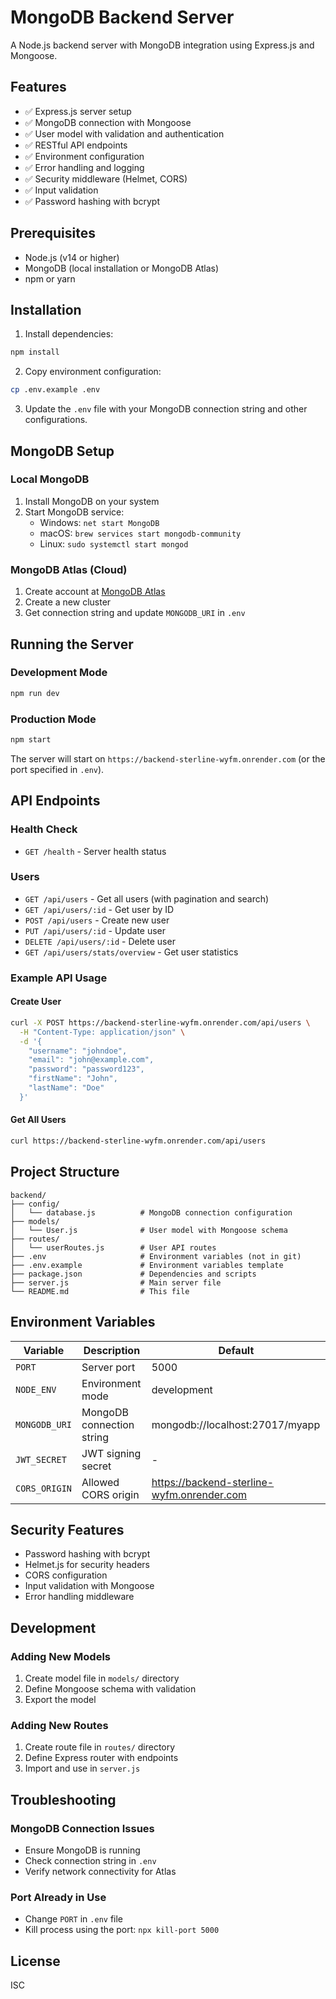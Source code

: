 # MongoDB Backend Server

A Node.js backend server with MongoDB integration using Express.js and Mongoose.

## Features

- ✅ Express.js server setup
- ✅ MongoDB connection with Mongoose
- ✅ User model with validation and authentication
- ✅ RESTful API endpoints
- ✅ Environment configuration
- ✅ Error handling and logging
- ✅ Security middleware (Helmet, CORS)
- ✅ Input validation
- ✅ Password hashing with bcrypt

## Prerequisites

- Node.js (v14 or higher)
- MongoDB (local installation or MongoDB Atlas)
- npm or yarn

## Installation

1. Install dependencies:
```bash
npm install
```

2. Copy environment configuration:
```bash
cp .env.example .env
```

3. Update the `.env` file with your MongoDB connection string and other configurations.

## MongoDB Setup

### Local MongoDB
1. Install MongoDB on your system
2. Start MongoDB service:
   - Windows: `net start MongoDB`
   - macOS: `brew services start mongodb-community`
   - Linux: `sudo systemctl start mongod`

### MongoDB Atlas (Cloud)
1. Create account at [MongoDB Atlas](https://www.mongodb.com/atlas)
2. Create a new cluster
3. Get connection string and update `MONGODB_URI` in `.env`

## Running the Server

### Development Mode
```bash
npm run dev
```

### Production Mode
```bash
npm start
```

The server will start on `https://backend-sterline-wyfm.onrender.com` (or the port specified in `.env`).

## API Endpoints

### Health Check
- `GET /health` - Server health status

### Users
- `GET /api/users` - Get all users (with pagination and search)
- `GET /api/users/:id` - Get user by ID
- `POST /api/users` - Create new user
- `PUT /api/users/:id` - Update user
- `DELETE /api/users/:id` - Delete user
- `GET /api/users/stats/overview` - Get user statistics

### Example API Usage

#### Create User
```bash
curl -X POST https://backend-sterline-wyfm.onrender.com/api/users \
  -H "Content-Type: application/json" \
  -d '{
    "username": "johndoe",
    "email": "john@example.com",
    "password": "password123",
    "firstName": "John",
    "lastName": "Doe"
  }'
```

#### Get All Users
```bash
curl https://backend-sterline-wyfm.onrender.com/api/users
```

## Project Structure

```
backend/
├── config/
│   └── database.js          # MongoDB connection configuration
├── models/
│   └── User.js              # User model with Mongoose schema
├── routes/
│   └── userRoutes.js        # User API routes
├── .env                     # Environment variables (not in git)
├── .env.example             # Environment variables template
├── package.json             # Dependencies and scripts
├── server.js                # Main server file
└── README.md                # This file
```

## Environment Variables

| Variable | Description | Default |
|----------|-------------|----------|
| `PORT` | Server port | 5000 |
| `NODE_ENV` | Environment mode | development |
| `MONGODB_URI` | MongoDB connection string | mongodb://localhost:27017/myapp |
| `JWT_SECRET` | JWT signing secret | - |
| `CORS_ORIGIN` | Allowed CORS origin | https://backend-sterline-wyfm.onrender.com |

## Security Features

- Password hashing with bcrypt
- Helmet.js for security headers
- CORS configuration
- Input validation with Mongoose
- Error handling middleware

## Development

### Adding New Models
1. Create model file in `models/` directory
2. Define Mongoose schema with validation
3. Export the model

### Adding New Routes
1. Create route file in `routes/` directory
2. Define Express router with endpoints
3. Import and use in `server.js`

## Troubleshooting

### MongoDB Connection Issues
- Ensure MongoDB is running
- Check connection string in `.env`
- Verify network connectivity for Atlas

### Port Already in Use
- Change `PORT` in `.env` file
- Kill process using the port: `npx kill-port 5000`

## License

ISC